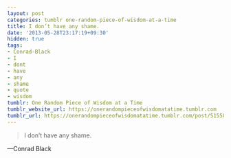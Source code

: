 ```yaml
---
layout: post
categories: tumblr one-random-piece-of-wisdom-at-a-time
title: I don’t have any shame.
date: '2013-05-28T23:17:19+09:30'
hidden: true
tags:
- Conrad-Black
- I
- dont
- have
- any
- shame
- quote
- wisdom
tumblr: One Random Piece of Wisdom at a Time
tumblr_website_url: https://onerandompieceofwisdomatatime.tumblr.com
tumblr_url: https://onerandompieceofwisdomatatime.tumblr.com/post/51558520129/i-dont-have-any-shame
---
```

> I don’t have any shame.

—Conrad Black
